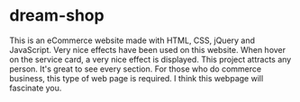 # dream-shop
This is an eCommerce website made with HTML, CSS, jQuery and JavaScript. Very nice effects have been used on this website. When hover on the service card, a very nice effect is displayed. This project attracts any person. It's great to see every section. For those who do commerce business, this type of web page is required. I think this webpage will fascinate you.
